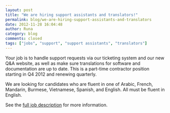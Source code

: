 ```yaml
---
layout: post
title: "We are hiring support assistants and translators!"
permalink: blog/we-are-hiring-support-assistants-and-translators
date: 2012-11-28 16:04:48
author: Runa
category: blog
comments: closed
tags: ["jobs", "support", "support assistants", "translators"]
---
```


Your job is to handle support requests via our ticketing system and our new Q&A website, as well as make sure translations for software and documentation are up to date. This is a part-time contractor position starting in Q4 2012 and renewing quarterly.

We are looking for candidates who are fluent in one of Arabic, French, Mandarin, Burmese, Vietnamese, Spanish, and English. All must be fluent in English.

See the [full job description](https://www.torproject.org/about/jobs-translatorsupport.html.en) for more information.
